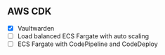 ## AWS CDK

- [x] Vaultwarden
- [ ] Load balanced ECS Fargate with auto scaling
- [ ] ECS Fargate with CodePipeline and CodeDeploy
